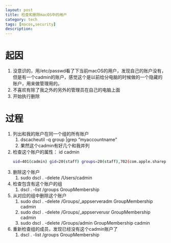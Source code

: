 ```yaml
---
layout: post
title: 检查和删除macOS中的用户
category: tech
tags: [macos,security]
description: 
---
```


# 起因

1. 没意识的，用/etc/passwd看了下当前macOS的用户，发现自己的账户没有，但是有一个cadmin的账户，感觉这个是以前给分电脑的时候做的一个隐藏的账户，用来做管理用的。
2. 不喜欢有除了我之外的另外的管理员在自己的电脑上面
3. 开始执行删除

# 过程
1. 列出和我的账户在同一个组的所有账户
   1. dscacheutil -q group |grep “myaccountname”
   2. 果然这个cadmin有好几个和我并列
2. 检查这个账户的属性： id cadmin
   ```bash
   uid=401(cadmin) gid=20(staff) groups=20(staff),702(com.apple.sharepoint.group.2),12(everyone),61(localaccounts),79(_appserverusr),80(admin),81(_appserveradm),98(_lpadmin),701(com.apple.sharepoint.group.1),703(com.apple.sharepoint.group.3),33(_appstore),100(_lpoperator),204(_developer),250(_analyticsusers),395(com.apple.access_ftp),398(com.apple.access_screensharing),399(com.apple.access_ssh),400(com.apple.access_remote_ae)
   ```
3. 删除这个账户
   1. sudo dscl . -delete /Users/cadmin
4. 检查包含有这个账户的组
   1. dscl . -list /groups GroupMembership
5. 从对应的组中删除这个账户
   1. sudo dscl . -delete /Groups/_appserveradm GroupMembership cadmin
   2. sudo dscl . -delete /Groups/_appserverusr GroupMembership cadmin
   3. sudo dscl . -delete /Groups/admin GroupMembership cadmin
6. 重新检查组的成员，发现已经没有这个cadmin账户了
   1. dscl . -list /groups GroupMembership